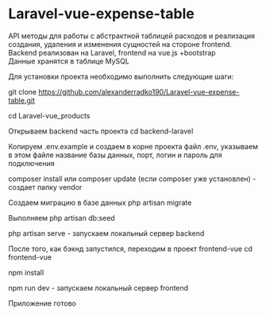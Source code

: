 # Laravel-vue-expense-table

API методы для работы с абстрактной таблицей расходов и реализация создания, удаления и изменения сущностей на стороне frontend. Backend реализован на Laravel, frontend на vue.js +bootstrap <br>
Данные хранятся в таблице MySQL <br>

Для установки проекта необходимо выполнить следующие шаги: <br>

git clone https://github.com/alexanderradko190/Laravel-vue-expense-table.git <br>

cd Laravel-vue_products

Открываем backend часть проекта
cd backend-laravel

Копируем .env.example и создаем в корне проекта файл .env, указываем в этом файле название базы данных, порт, логин и пароль для подключения

composer install или composer update (если composer уже установлен) - создает папку vendor

Создаем миграцию в базе данных
php artisan migrate

Выполняем
php artisan db:seed

php artisan serve - запускаем локальный сервер backend

После того, как бэкнд запустился, переходим в проект frontend-vue
cd frontend-vue

npm install

npm run dev - запускаем локальный сервер frontend

Приложение готово




